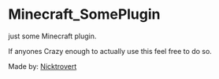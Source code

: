 # Minecraft_SomePlugin
just some Minecraft plugin.

If anyones Crazy enough to actually use this feel free to do so.

Made by: [Nicktrovert](https://github.com/Nicktrovert)

